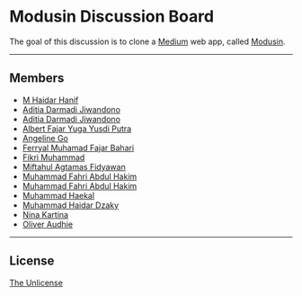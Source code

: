 # Modusin Discussion Board

The goal of this discussion is to clone a [Medium](https://medium.com) web app, called [Modusin](https://modusin.com).

--------------------------------------------------------------------------------

## Members

* [M Haidar Hanif](https://github.com/mhaidarh)
* [Aditia Darmadi Jiwandono](https://github.com/aditiadj)
* [Aditia Darmadi Jiwandono]()
* [Albert Fajar Yuga Yusdi Putra]()
* [Angeline Go]()
* [Ferryal Muhamad Fajar Bahari]()
* [Fikri Muhammad](https://github.com/FikrimSanad)
* [Miftahul Agtamas Fidyawan]()
* [Muhammad Fahri Abdul Hakim]()
* [Muhammad Fahri Abdul Hakim](https://github.com/fahriabdhakim)
* [Muhammad Haekal](https://github.com/muhammadhaekal)
* [Muhammad Haidar Dzaky]()
* [Nina Kartina]()
* [Oliver Audhie]()

--------------------------------------------------------------------------------

## License

[The Unlicense](./LICENSE)

